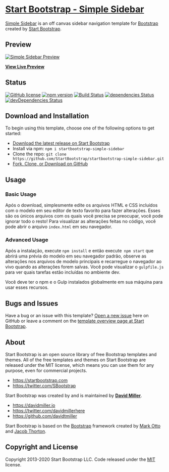 # [Start Bootstrap - Simple Sidebar](https://startbootstrap.com/template/simple-sidebar/)

[Simple Sidebar](https://startbootstrap.com/template/simple-sidebar/) is an off canvas sidebar navigation template for [Bootstrap](https://getbootstrap.com/) created by [Start Bootstrap](https://startbootstrap.com/).

## Preview

[![Simple Sidebar Preview](https://assets.startbootstrap.com/img/screenshots/templates/simple-sidebar.png)](https://startbootstrap.github.io/startbootstrap-simple-sidebar/)

**[View Live Preview](https://startbootstrap.github.io/startbootstrap-simple-sidebar/)**

## Status

[![GitHub license](https://img.shields.io/badge/license-MIT-blue.svg)](https://raw.githubusercontent.com/StartBootstrap/startbootstrap-simple-sidebar/master/LICENSE)
[![npm version](https://img.shields.io/npm/v/startbootstrap-simple-sidebar.svg)](https://www.npmjs.com/package/startbootstrap-simple-sidebar)
[![Build Status](https://travis-ci.org/StartBootstrap/startbootstrap-simple-sidebar.svg?branch=master)](https://travis-ci.org/StartBootstrap/startbootstrap-simple-sidebar)
[![dependencies Status](https://david-dm.org/StartBootstrap/startbootstrap-simple-sidebar/status.svg)](https://david-dm.org/StartBootstrap/startbootstrap-simple-sidebar)
[![devDependencies Status](https://david-dm.org/StartBootstrap/startbootstrap-simple-sidebar/dev-status.svg)](https://david-dm.org/StartBootstrap/startbootstrap-simple-sidebar?type=dev)

## Download and Installation

To begin using this template, choose one of the following options to get started:

* [Download the latest release on Start Bootstrap](https://startbootstrap.com/template/simple-sidebar/)
* Install via npm: `npm i startbootstrap-simple-sidebar`
* Clone the repo: `git clone https://github.com/StartBootstrap/startbootstrap-simple-sidebar.git`
* [Fork, Clone, or Download on GitHub](https://github.com/StartBootstrap/startbootstrap-simple-sidebar)

## Usage

### Basic Usage

Após o download, simplesmente edite os arquivos HTML e CSS incluídos com o modelo em seu editor de texto favorito para fazer alterações. Esses são os únicos arquivos com os quais você precisa se preocupar, você pode ignorar todo o resto! Para visualizar as alterações feitas no código, você pode abrir o arquivo `index.html` em seu navegador.

### Advanced Usage

Após a instalação, execute `npm install` e então execute` npm start` que abrirá uma prévia do modelo em seu navegador padrão, observe as alterações nos arquivos de modelo principais e recarregue o navegador ao vivo quando as alterações forem salvas. Você pode visualizar o `gulpfile.js` para ver quais tarefas estão incluídas no ambiente dev.

Você deve ter o npm e o Gulp instalados globalmente em sua máquina para usar esses recursos.

## Bugs and Issues

Have a bug or an issue with this template? [Open a new issue](https://github.com/StartBootstrap/startbootstrap-simple-sidebar/issues) here on GitHub or leave a comment on the [template overview page at Start Bootstrap](https://startbootstrap.com/template/simple-sidebar/).

## About

Start Bootstrap is an open source library of free Bootstrap templates and themes. All of the free templates and themes on Start Bootstrap are released under the MIT license, which means you can use them for any purpose, even for commercial projects.

* <https://startbootstrap.com>
* <https://twitter.com/SBootstrap>

Start Bootstrap was created by and is maintained by **[David Miller](https://davidmiller.io/)**.

* <https://davidmiller.io>
* <https://twitter.com/davidmillerhere>
* <https://github.com/davidtmiller>

Start Bootstrap is based on the [Bootstrap](https://getbootstrap.com/) framework created by [Mark Otto](https://twitter.com/mdo) and [Jacob Thorton](https://twitter.com/fat).

## Copyright and License

Copyright 2013-2020 Start Bootstrap LLC. Code released under the [MIT](https://github.com/StartBootstrap/startbootstrap-simple-sidebar/blob/gh-pages/LICENSE) license.

